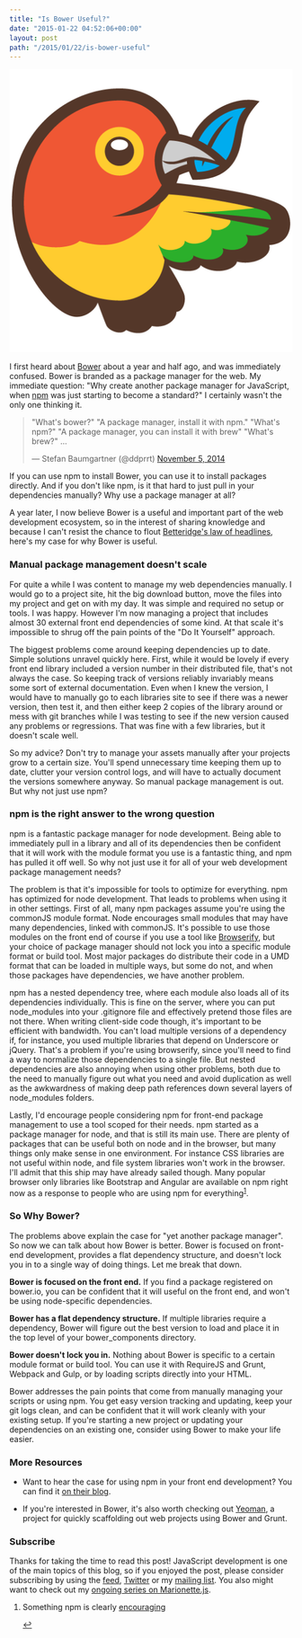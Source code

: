 ```yaml
---
title: "Is Bower Useful?"
date: "2015-01-22 04:52:06+00:00"
layout: post
path: "/2015/01/22/is-bower-useful"
---
```




![bower logo](/posts/images/bower-1.png)

I first heard about [Bower][bower] about a year and half ago, and was immediately confused.  Bower is branded as a package manager for the web.  My immediate question: "Why create another package manager for JavaScript, when [npm][npm] was just starting to become a standard?"  I certainly wasn't the only one thinking it.

<div>
<blockquote class="twitter-tweet" lang="en"><p>&quot;What&#39;s bower?&quot;&#10;&quot;A package manager, install it with npm.&quot;&#10;&quot;What&#39;s npm?&quot;&#10;&quot;A package manager, you can install it with brew&quot;&#10;&quot;What&#39;s brew?&quot;&#10;...</p>&mdash; Stefan Baumgartner (@ddprrt) <a href="https://twitter.com/ddprrt/status/529909875347030016">November 5, 2014</a></blockquote>
</div>

If you can use npm to install Bower, you can use it to install packages directly.  And if you don't like npm, is it that hard to just pull in your dependencies manually?  Why use a package manager at all?

A year later, I now believe Bower is a useful and important part of the web development ecosystem, so in the interest of sharing knowledge and because I can't resist the chance to flout [Betteridge's law of headlines][betterlaw], here's my case for why Bower is useful.

### Manual package management doesn't scale

For quite a while I was content to manage my web dependencies manually.  I would go to a project site, hit the big download button, move the files into my project and get on with my day.  It was simple and required no setup or tools.  I was happy.  However I'm now managing a project that includes almost 30 external front end dependencies of some kind.  At that scale it's impossible to shrug off the pain points of the "Do It Yourself" approach.

The biggest problems come around keeping dependencies up to date. Simple solutions unravel quickly here.  First, while it would be lovely if every front end library included a version number in their distributed file, that's not always the case.  So keeping track of versions reliably invariably means some sort of external documentation.  Even when I knew the version, I would have to manually go to each libraries site to see if there was a newer version, then test it, and then either keep 2 copies of the library around or mess with git branches while I was testing to see if the new version caused any problems or regressions.  That was fine with a few libraries, but it doesn't scale well.

So my advice?  Don't try to manage your assets manually after your projects grow to a certain size.  You'll spend unnecessary time keeping them up to date, clutter your version control logs, and will have to actually document the versions somewhere anyway.  So manual package management is out.  But why not just use npm?

### npm is the right answer to the wrong question

npm is a fantastic package manager for node development.  Being able to immediately pull in a library and all of its dependencies then be confident that it will work with the module format you use is a fantastic thing, and npm has pulled it off well.  So why not just use it for all of your web development package management needs?

The problem is that it's impossible for tools to optimize for everything. npm has optimized for node development.  That leads to problems when using it in other settings.  First of all, many npm packages assume you're using the commonJS module format.  Node encourages small modules that may have many dependencies, linked with commonJS.  It's possible to use those modules on the front end of course if you use a tool like [Browserify][browserify], but your choice of package manager should not lock you into a specific module format or build tool.  Most major packages do distribute their code in a UMD format that can be loaded in multiple ways, but some do not, and when those packages have dependencies, we have another problem.

npm has a nested dependency tree, where each module also loads all of its dependencies individually.  This is fine on the server, where you can put node_modules into your .gitignore file and effectively pretend those files are not there.  When writing client-side code though, it's important to be efficient with bandwidth.  You can't load multiple versions of a dependency if, for instance, you used multiple libraries that depend on Underscore or jQuery.  That's a problem if you're using browserify, since you'll need to find a way to normalize those dependencies to a single file.  But nested dependencies are also annoying when using other problems, both due to the need to manually figure out what you need and avoid duplication as well as the awkwardness of making deep path references down several layers of node_modules folders.

Lastly, I'd encourage people considering npm for front-end package management to use a tool scoped for their needs. npm started as a package manager for node, and that is still its main use.  There are plenty of packages that can be useful both on node and in the browser, but many things only make sense in one environment.  For instance CSS libraries are not useful within node, and file system libraries won't work in the browser.  I'll admit that this ship may have already sailed though. Many popular browser only libraries like Bootstrap and Angular are available on npm right now as a response to people who are using npm for everything<sup id="fnref:1">[1](#fn:1)</sup>.

### So Why Bower?

The problems above explain the case for "yet another package manager".  So now we can talk about how Bower is better.  Bower is focused on front-end development, provides a flat dependency structure, and doesn't lock you in to a single way of doing things.  Let me break that down.

**Bower is focused on the front end.**  If you find a package registered on bower.io, you can be confident that it will useful on the front end, and won't be using node-specific dependencies.

**Bower has a flat dependency structure.**  If multiple libraries require a dependency, Bower will figure out the best version to load and place it in the top level of your bower_components directory.

**Bower doesn't lock you in.** Nothing about Bower is specific to a certain module format or build tool.  You can use it with RequireJS and Grunt, Webpack and Gulp, or by loading scripts directly into your HTML.

Bower addresses the pain points that come from manually managing your scripts or using npm.  You get easy version tracking and updating, keep your git logs clean, and can be confident that it will work cleanly with your existing setup.  If you're starting a new project or updating your dependencies on an existing one, consider using Bower to make your life easier.

### More Resources

- Want to hear the case for using npm in your front end development? You can find it [on their blog][npmblog].

- If you're interested in Bower, it's also worth checking out [Yeoman][yeoman], a project for quickly scaffolding out web projects using Bower and Grunt.



### Subscribe

Thanks for taking the time to read this post!  JavaScript development is one of the main topics of this blog, so if you enjoyed the post, please consider subscribing by using the [feed](http://feedpress.me/benmccormick), [Twitter](http://twitter.com/benmccormickorg) or my [mailing list](http://eepurl.com/WFYon). You also might want to check out my [ongoing series on Marionette.js][marionette].

<div class="footnotes">
<ol>
    <li class="footnote" id="fn:1">
        <p>
        Something npm is clearly <a href="http://blog.npmjs.org/post/101775448305/npm-and-front-end-packaging">encouraging</a>
        </p>
        <a href="#fnref:1" title="return to article"> ↩</a></p>
    </li>
</ol>
</div>



[bower]: http://bower.io/
[betterlaw]: http://en.wikipedia.org/wiki/Betteridge%27s_law_of_headlines
[npm]: https://www.npmjs.com/
[browserify]: http://browserify.org/
[marionette]: http://benmccormick.org/marionette-explained/
[npmblog]: http://blog.npmjs.org/post/101775448305/npm-and-front-end-packaging
[yeoman]: http://yeoman.io/
